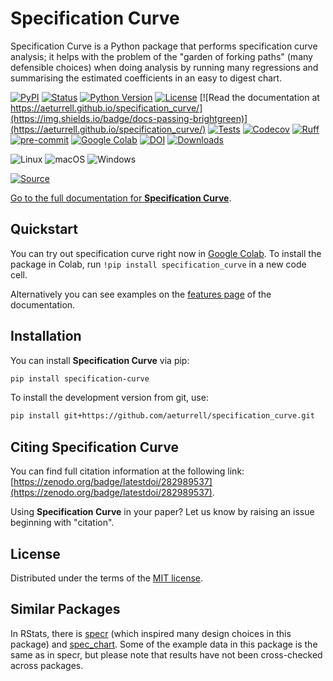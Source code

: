 # Specification Curve

Specification Curve is a Python package that performs specification curve analysis; it helps with the problem of the "garden of forking paths" (many defensible choices) when doing analysis by running many regressions and summarising the estimated coefficients in an easy to digest chart.

[![PyPI](https://img.shields.io/pypi/v/specification_curve.svg)](https://pypi.org/project/specification_curve/)
[![Status](https://img.shields.io/pypi/status/specification_curve.svg)](https://pypi.org/project/specification_curve/)
[![Python Version](https://img.shields.io/pypi/pyversions/specification_curve)](https://pypi.org/project/specification_curve)
[![License](https://img.shields.io/pypi/l/specification_curve)](https://opensource.org/licenses/MIT)
[![Read the documentation at https://aeturrell.github.io/specification_curve/](https://img.shields.io/badge/docs-passing-brightgreen)](https://aeturrell.github.io/specification_curve/)
[![Tests](https://github.com/aeturrell/specification_curve/workflows/Tests/badge.svg)](https://github.com/aeturrell/specification_curve/actions?workflow=Tests)
[![Codecov](https://codecov.io/gh/aeturrell/specification_curve/branch/main/graph/badge.svg)](https://codecov.io/gh/aeturrell/specification_curve)
[![Ruff](https://img.shields.io/endpoint?url=https://raw.githubusercontent.com/astral-sh/ruff/main/assets/badge/v2.json)](https://github.com/astral-sh/ruff)
[![pre-commit](https://img.shields.io/badge/pre--commit-enabled-brightgreen?logo=pre-commit&logoColor=white)](https://github.com/pre-commit/pre-commit)
[![Google Colab](https://colab.research.google.com/assets/colab-badge.svg)](https://colab.research.google.com/github/aeturrell/specification_curve/blob/master/docs/features.ipynb)
[![DOI](https://zenodo.org/badge/282989537.svg)](https://zenodo.org/badge/latestdoi/282989537)
[![Downloads](https://static.pepy.tech/badge/specification-curve)](https://pepy.tech/project/Specification_curve)

![Linux](https://img.shields.io/badge/Linux-FCC624?style=for-the-badge&logo=linux&logoColor=black)
![macOS](https://img.shields.io/badge/mac%20os-000000?style=for-the-badge&logo=macos&logoColor=F0F0F0)
![Windows](https://img.shields.io/badge/Windows-0078D6?style=for-the-badge&logo=windows&logoColor=white)

[![Source](https://img.shields.io/badge/source%20code-github-lightgrey?style=for-the-badge)](https://github.com/aeturrell/specification_curve)

[Go to the full documentation for **Specification Curve**](https://aeturrell.github.io/specification_curve/).

## Quickstart

You can try out specification curve right now in [Google Colab](https://colab.research.google.com/github/aeturrell/specification_curve/blob/master/docs/features.ipynb). To install the package in Colab, run `!pip install specification_curve` in a new code cell.

Alternatively you can see examples on the [features page](https://aeturrell.github.io/specification_curve/features.html) of the documentation.

## Installation

You can install **Specification Curve** via pip:

```bash
pip install specification-curve
```

To install the development version from git, use:

```bash
pip install git+https://github.com/aeturrell/specification_curve.git
```

## Citing Specification Curve

You can find full citation information at the following link: [https://zenodo.org/badge/latestdoi/282989537](https://zenodo.org/badge/latestdoi/282989537).

Using **Specification Curve** in your paper? Let us know by raising an issue beginning with "citation".

## License

Distributed under the terms of the [MIT license](https://opensource.org/licenses/MIT).

## Similar Packages

In RStats, there is [specr](https://github.com/masurp/specr) (which inspired many design choices in this package) and [spec_chart](https://github.com/ArielOrtizBobea/spec_chart). Some of the example data in this package is the same as in specr, but please note that results have not been cross-checked across packages.
